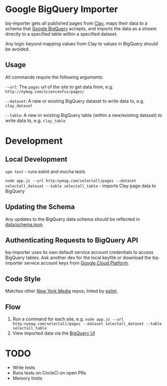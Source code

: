 Google BigQuery Importer
========

bq-importer gets all published pages from <a href="https://github.com/nymag/sites">Clay</a>, maps their data to a schema that <a href="https://cloud.google.com/bigquery/">Google BigQuery</a> accepts, and imports the data as a stream directly to a specified table within a specified dataset.

Any logic beyond mapping values from Clay to values in BigQuery should be avoided.

## Usage
All commands require the following arguments:

`--url`: The `pages` url of the site to get data from, e.g. `http://nymag.com/scienceofus/pages/`

`--dataset`: A new or existing BigQuery dataset to write data to, e.g. `clay_dataset`

`--table`: A new or existing BigQuery table (within a new/existing dataset) to write data to, e.g. `clay_table`

Development
===========

## Local Development
`npm test` - runs eslint and mocha tests

`node app.js --url http:nymag.com/selectall/pages --dataset selectall_dataset --table selectall_table` - imports Clay page data to BigQuery

## Updating the Schema
Any updates to the BigQuery data schema should be reflected in <a href="https://github.com/nymag/bq-importer/blob/master/data/schema.json">data/schema.json</a>.

## Authenticating Requests to BigQuery API
bq-importer uses its own default service account credentials to access BigQuery tables. Ask another dev for the local keyfile or download the bq-importer service account keys from <a href="https://console.cloud.google.com/apis/credentials?project=nymag-analaytics-dev">Google Cloud Platform</a>.

## Code Style

Matches other <a href="https://github.com/nymag">New York Media</a> repos; linted by <a href="https://github.com/eslint/eslint">eslint</a>.

## Flow

1. Run a command for each site, e.g. `node app.js --url http:nymag.com/selectall/pages --dataset selectall_dataset --table selectall_table`
2. View imported data via the <a href="https://bigquery.cloud.google.com">BigQuery UI</a>

# TODO

* Write tests
* Runs tests on CircleCi on open PRs
* Memory limits
